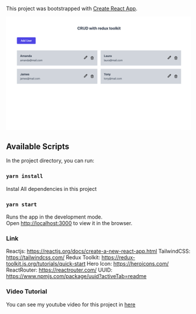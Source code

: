 This project was bootstrapped with [Create React App](https://github.com/facebook/create-react-app).

![Project Preview](./src/final.png)

## Available Scripts

In the project directory, you can run:

### `yarn install`

Instal All dependencies in this project

### `yarn start`

Runs the app in the development mode.<br />
Open [http://localhost:3000](http://localhost:3000) to view it in the browser.

### Link

Reactjs: https://reactjs.org/docs/create-a-new-react-app.html
TailwindCSS: https://tailwindcss.com/
Redux Toolkit: https://redux-toolkit.js.org/tutorials/quick-start
Hero Icon: https://heroicons.com/
ReactRouter: https://reactrouter.com/
UUID: https://www.npmjs.com/package/uuid?activeTab=readme


### Video Tutorial

You can see my youtube video for this project in [here](https://youtu.be/SgnlgEEkqSo)
